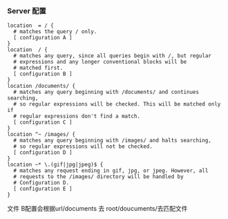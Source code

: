 ### Server 配置 ###
    location  = / {
	  # matches the query / only.
	  [ configuration A ]
	}
	location  / {
	  # matches any query, since all queries begin with /, but regular
	  # expressions and any longer conventional blocks will be
	  # matched first.
	  [ configuration B ]
	}
	location /documents/ {
	  # matches any query beginning with /documents/ and continues searching,
	  # so regular expressions will be checked. This will be matched only if
	  # regular expressions don't find a match.
	  [ configuration C ]
	}
	location ^~ /images/ {
	  # matches any query beginning with /images/ and halts searching,
	  # so regular expressions will not be checked.
	  [ configuration D ]
	}
	location ~* \.(gif|jpg|jpeg)$ {
	  # matches any request ending in gif, jpg, or jpeg. However, all
	  # requests to the /images/ directory will be handled by
	  # Configuration D.   
	  [ configuration E ]
	}

文件 B配置会根据url/documents 去 root/doucuments/去匹配文件
